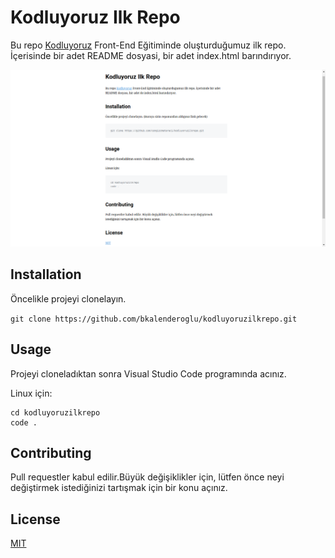 # Kodluyoruz Ilk Repo

Bu repo [Kodluyoruz](https://www.kodluyoruz.org/) Front-End Eğitiminde oluşturduğumuz ilk repo. İçerisinde bir adet README dosyasi, bir adet index.html barındırıyor.

![img](https://raw.githubusercontent.com/Kodluyoruz/taskforce/main/git/odev1/figures/markdown.png)

## Installation

Öncelikle projeyi clonelayın.


`git clone https://github.com/bkalenderoglu/kodluyoruzilkrepo.git`
 

## Usage

Projeyi cloneladıktan sonra Visual Studio Code programında acınız.

Linux için:

```
cd kodluyoruzilkrepo
code .
```

## Contributing

Pull requestler kabul edilir.Büyük değişiklikler için, lütfen önce neyi değiştirmek istediğinizi tartışmak için bir konu açınız.

## License

[MIT](https://docs.github.com/en/github/creating-cloning-and-archiving-repositories/licensing-a-repository)